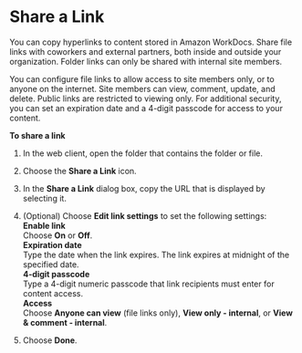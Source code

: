 # Share a Link<a name="web_share_link"></a>

You can copy hyperlinks to content stored in Amazon WorkDocs\. Share file links with coworkers and external partners, both inside and outside your organization\. Folder links can only be shared with internal site members\. 

You can configure file links to allow access to site members only, or to anyone on the internet\. Site members can view, comment, update, and delete\. Public links are restricted to viewing only\. For additional security, you can set an expiration date and a 4\-digit passcode for access to your content\. 

**To share a link**

1. In the web client, open the folder that contains the folder or file\.

1. Choose the **Share a Link** icon\. 

1. In the **Share a Link** dialog box, copy the URL that is displayed by selecting it\.

1. \(Optional\) Choose **Edit link settings** to set the following settings:  
**Enable link**  
Choose **On** or **Off**\.  
**Expiration date**  
Type the date when the link expires\. The link expires at midnight of the specified date\.  
**4\-digit passcode**  
Type a 4\-digit numeric passcode that link recipients must enter for content access\.  
**Access**  
Choose **Anyone can view** \(file links only\), **View only \- internal**, or **View & comment \- internal**\.

1. Choose **Done**\. 